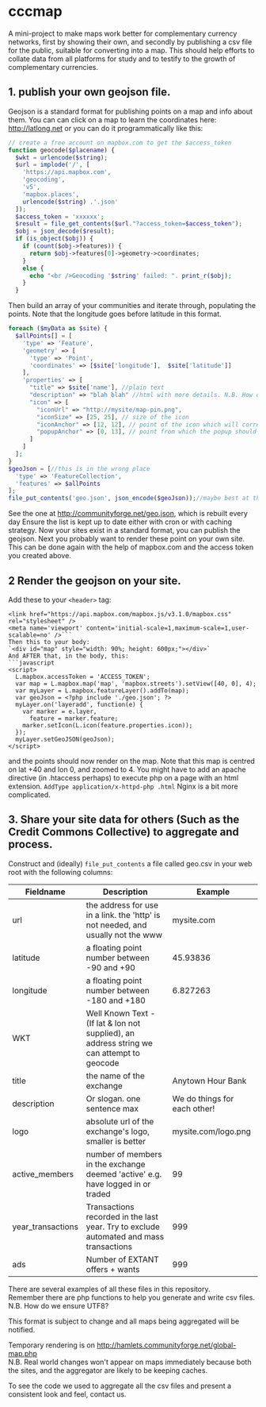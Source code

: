 # cccmap
A mini-project to make maps work better for complementary currency networks, first by showing their own, and secondly by publishing a csv file for the public, suitable for converting into a map.
This should help efforts to collate data from all platforms for study and to testify to the growth of complementary currencies.

## 1. publish your own geojson file.
Geojson is a standard format for publishing points on a map and info about them.
You can can click on a map to learn the coordinates here: http://latlong.net
or you can do it programmatically like this:
```php
// create a free account on mapbox.com to get the $access_token
function geocode($placename) {
  $wkt = urlencode($string);
  $url = implode('/', [
    'https://api.mapbox.com',
    'geocoding',
    'v5',
    'mapbox.places',
    urlencode($string) .'.json'
  ]);
  $access_token = 'xxxxxx';
  $result = file_get_contents($url."?access_token=$access_token");
  $obj = json_decode($result);
  if (is_object($obj)) {
    if (count($obj->features)) {
      return $obj->features[0]->geometry->coordinates;
    }
    else {
      echo "<br />Geocoding '$string' failed: ". print_r($obj);
    }
  }
```
Then build an array of your communities and iterate through, populating the points. Note that the longitude goes before latitude in this format.
```php
foreach ($myData as $site) {
  $allPoints[] = [
    'type' => 'Feature',
    'geometry' => [
      'type' => 'Point',
      'coordinates' => [$site['longitude'],  $site['latitude']]
    ],
    'properties' => [
      "title" => $site['name'], //plain text
      "description" => "blah blah" //html with more details. N.B. How do we ensure UTF8?
      "icon" => [
        "iconUrl" => "http://mysite/map-pin.png",
        "iconSize" => [25, 25], // size of the icon
        "iconAnchor" => [12, 12], // point of the icon which will correspond to marker's location
        "popupAnchor" => [0, 13], // point from which the popup should open relative to the iconAnchor
      ]
    ]
  ];
}
$geoJson = [//this is in the wrong place
  'type' => 'FeatureCollection',
  'features' => $allPoints
];
file_put_contents('geo.json', json_encode($geoJson));//maybe best at the web root?
```
See the one at http://communityforge.net/geo.json, which is rebuilt every day
Ensure the list is kept up to date either with cron or with caching strategy.
Now your sites exist in a standard format, you can publish the geojson. Next you probably want to render these point on your own site. This can be done again with the help of mapbox.com and the access token you created above.

## 2 Render the geojson on your site.
Add these to your `<header>` tag: 
```<script src="https://api.mapbox.com/mapbox.js/v3.1.0/mapbox.js"></script>
<link href="https://api.mapbox.com/mapbox.js/v3.1.0/mapbox.css" rel="stylesheet" />
<meta name='viewport' content='initial-scale=1,maximum-scale=1,user-scalable=no' />```
Then this to your body:
`<div id="map" style="width: 90%; height: 600px;"></div>`
And AFTER that, in the body, this:
```javascript
<script>
  L.mapbox.accessToken = 'ACCESS_TOKEN';
  var map = L.mapbox.map('map', 'mapbox.streets').setView([40, 0], 4);
  var myLayer = L.mapbox.featureLayer().addTo(map);
  var geoJson = <?php include './geo.json'; ?>
  myLayer.on('layeradd', function(e) {
    var marker = e.layer,
      feature = marker.feature;
    marker.setIcon(L.icon(feature.properties.icon));
  });
  myLayer.setGeoJSON(geoJson);
</script>
```
and the points should now render on the map. Note that this map is centred on lat +40 and lon 0, and zoomed to 4. You might have to add an apache directive (in .htaccess perhaps) to execute php on a page with an html extension.
`AddType application/x-httpd-php .html`
Nginx is a bit more complicated.

## 3. Share your site data for others (Such as the Credit Commons Collective) to aggregate and process.  
Construct and (ideally) `file_put_contents` a file called geo.csv in your web root with the following columns:  

|Fieldname|Description|Example|
|--- |---| ---|
|url|the address for use in a link. the 'http' is not needed, and usually not the www |mysite.com|
|latitude|a floating point number between -90 and +90| 45.93836|
|longitude|a floating point number between -180 and +180|6.827263|
|WKT|Well Known Text - (If lat & lon not supplied), an address string we can attempt to geocode| 
|title|the name of the exchange| Anytown Hour Bank |
|description|Or slogan. one sentence max| We do things for each other!|
|logo|absolute url of the exchange's logo, smaller is better|mysite.com/logo.png
|active_members|number of members in the exchange deemed 'active' e.g. have logged in or traded| 99|
|year_transactions|Transactions recorded in the last year. Try to exclude automated and mass transactions| 999|
|ads|Number of EXTANT offers + wants|999

There are several examples of all these files in this repository.  
Remember there are php functions to help you generate and write csv files.  
N.B. How do we ensure UTF8?  

This format is subject to change and all maps being aggregated will be notified.

Temporary rendering is on http://hamlets.communityforge.net/global-map.php  
N.B. Real world changes won't appear on maps immediately because both the sites, and the aggregator are likely to be keeping caches.

To see the code we used to aggregate all the csv files and present a consistent look and feel, contact us.
